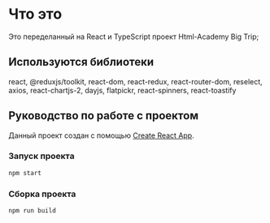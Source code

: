 # Что это

Это переделанный на React и TypeScript проект Html-Academy Big Trip;

## Используются библиотеки

react, @reduxjs/toolkit, react-dom, react-redux, react-router-dom, reselect, axios, react-chartjs-2, dayjs, flatpickr, react-spinners, react-toastify

## Руководство по работе с проектом

Данный проект создан с помощью [Create React App](https://github.com/facebook/create-react-app).


### Запуск проекта

```bash
npm start
```

### Сборка проекта

```bash
npm run build
```
